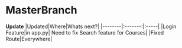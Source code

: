 # MasterBranch
__Update__ 
|Updated|Where|Whats next?|
|--------|:-------:|:-----|
|Login Feature|in app.py| Need to fix Search feature for Courses|
|Fixed Route|Everywhere|
